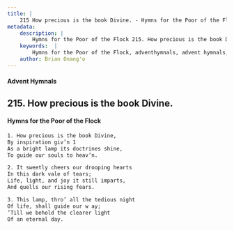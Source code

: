 ```yaml
---
title: |
    215 How precious is the book Divine. - Hymns for the Poor of the Flock
metadata:
    description: |
        Hymns for the Poor of the Flock 215. How precious is the book Divine.. How precious is the book Divine, By inspiration giv’n 1  As a bright lamp its doctrines shine, To guide our souls to heav’n. 
    keywords:  |
        Hymns for the Poor of the Flock, adventhymnals, advent hymnals, How precious is the book Divine., How precious is the book Divine,, 
    author: Brian Onang'o
---
```


#### Advent Hymnals
## 215. How precious is the book Divine.
####  Hymns for the Poor of the Flock

```txt
1. How precious is the book Divine,
By inspiration giv’n 1 
As a bright lamp its doctrines shine,
To guide our souls to heav’n.

2. It sweetly cheers our drooping hearts
In this dark vale of tears;
Life, light, and joy it still imparts,
And quells our rising fears.

3. This lamp, thro’ all the tedious night
Of life, shall guide our w ay;
’Till we behold the clearer light 
Of an eternal day.
```